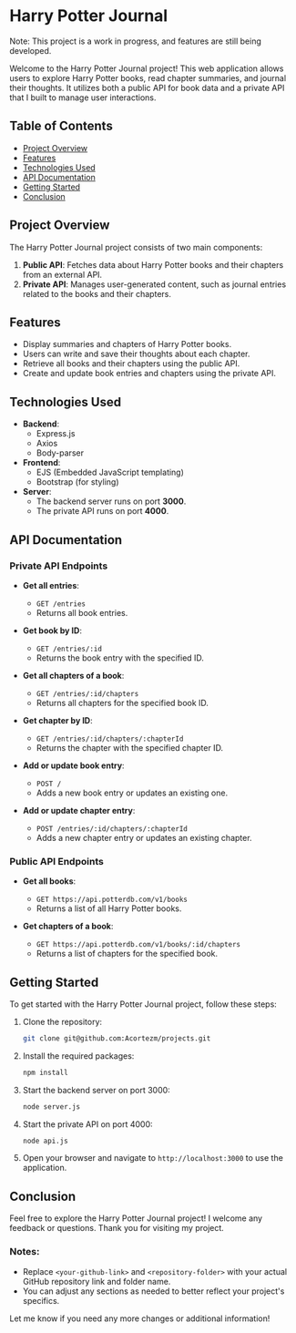 # Harry Potter Journal 

Note: This project is a work in progress, and features are still being developed.

Welcome to the Harry Potter Journal project! This web application allows users to explore Harry Potter books, read chapter summaries, and journal their thoughts. It utilizes both a public API for book data and a private API that I built to manage user interactions.

## Table of Contents
- [Project Overview](#project-overview)
- [Features](#features)
- [Technologies Used](#technologies-used)
- [API Documentation](#api-documentation)
- [Getting Started](#getting-started)
- [Conclusion](#conclusion)

## Project Overview

The Harry Potter Journal project consists of two main components:
1. **Public API**: Fetches data about Harry Potter books and their chapters from an external API.
2. **Private API**: Manages user-generated content, such as journal entries related to the books and their chapters.

## Features

- Display summaries and chapters of Harry Potter books.
- Users can write and save their thoughts about each chapter.
- Retrieve all books and their chapters using the public API.
- Create and update book entries and chapters using the private API.

## Technologies Used

- **Backend**: 
  - Express.js
  - Axios
  - Body-parser
- **Frontend**: 
  - EJS (Embedded JavaScript templating)
  - Bootstrap (for styling)
- **Server**: 
  - The backend server runs on port **3000**.
  - The private API runs on port **4000**.

## API Documentation

### Private API Endpoints

- **Get all entries**: 
  - `GET /entries`
  - Returns all book entries.
  
- **Get book by ID**: 
  - `GET /entries/:id`
  - Returns the book entry with the specified ID.
  
- **Get all chapters of a book**: 
  - `GET /entries/:id/chapters`
  - Returns all chapters for the specified book ID.
  
- **Get chapter by ID**: 
  - `GET /entries/:id/chapters/:chapterId`
  - Returns the chapter with the specified chapter ID.
  
- **Add or update book entry**: 
  - `POST /`
  - Adds a new book entry or updates an existing one.
  
- **Add or update chapter entry**: 
  - `POST /entries/:id/chapters/:chapterId`
  - Adds a new chapter entry or updates an existing chapter.

### Public API Endpoints

- **Get all books**: 
  - `GET https://api.potterdb.com/v1/books`
  - Returns a list of all Harry Potter books.

- **Get chapters of a book**: 
  - `GET https://api.potterdb.com/v1/books/:id/chapters`
  - Returns a list of chapters for the specified book.

## Getting Started

To get started with the Harry Potter Journal project, follow these steps:

1. Clone the repository:
   ```bash
   git clone git@github.com:Acortezm/projects.git
   ```

2. Install the required packages:
   ```bash
   npm install
   ```

3. Start the backend server on port 3000:
   ```bash
   node server.js
   ```

4. Start the private API on port 4000:
   ```bash
   node api.js
   ```

5. Open your browser and navigate to `http://localhost:3000` to use the application.

## Conclusion

Feel free to explore the Harry Potter Journal project! I welcome any feedback or questions. Thank you for visiting my project.


### Notes:
- Replace `<your-github-link>` and `<repository-folder>` with your actual GitHub repository link and folder name.
- You can adjust any sections as needed to better reflect your project's specifics.

Let me know if you need any more changes or additional information!
